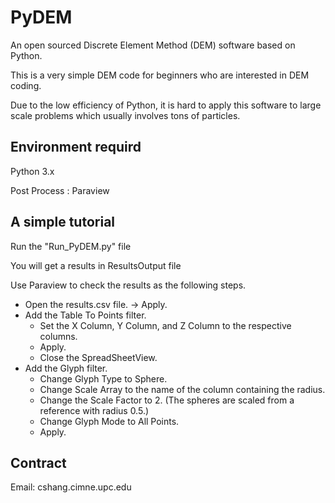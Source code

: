 # PyDEM

An open sourced Discrete Element Method (DEM) software based on Python. 

This is a very simple DEM code for beginners who are interested in DEM coding. 

Due to the low efficiency of Python, it is hard to apply this software to large scale problems which usually involves tons of particles.

## Environment requird
Python 3.x

Post Process : Paraview

## A simple tutorial

Run the "Run_PyDEM.py" file

You will get a results in ResultsOutput file

Use Paraview to check the results as the following steps.

* Open the results.csv file. -> Apply.
* Add the Table To Points filter.
    + Set the X Column, Y Column, and Z Column to the respective columns.
    + Apply.
    + Close the SpreadSheetView. 
* Add the Glyph filter.
    + Change Glyph Type to Sphere.
    + Change Scale Array to the name of the column containing the radius.
    + Change the Scale Factor to 2. (The spheres are scaled from a reference with radius 0.5.)
    + Change Glyph Mode to All Points.
    + Apply.

## Contract
Email: cshang.cimne.upc.edu
